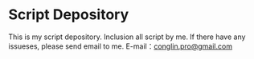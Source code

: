 Script Depository
================

This is my script depository. Inclusion all script by me. If there have any issueses, please send email to me. E-mail：conglin.pro@gmail.com
